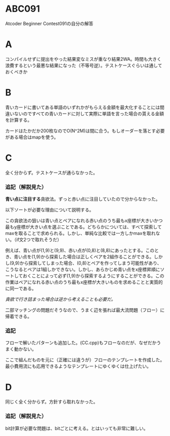 # ABC091
Atcoder Beginner Contest091の自分の解答

# A
コンパイルせずに提出をやった結果変なミスが重なり結果2WA。時間も大きく浪費するという最悪な結果になった（不等号逆）。テストケースぐらいは通しておくべきか

# B
青いカードに書いてある単語のいずれかがもらえる金額を最大化することには間違いないのですべての青いカードに対して実際に単語を言った場合の貰える金額を計算する。

カードはたかだか200枚なのでO(N^2M)は間に合う。もしオーダーを落とす必要がある場合はmapを使う。

# C
全く分からず。テストケースが通らなかった。

### 追記（解説見た）
**青い点に注目する**貪欲法。ずっと赤い点に注目していたので分からなかった。

以下ソートが必要な理由について説明する。

この貪欲法の狙いは青い点とペアになれる赤い点のうち最もx座標が大きいかつ最もy座標が大きい点を選ぶことである。どちらかについては、すべて探索してmaxを取ることで求められる。しかし、単純な比較では一方しかmaxを取れない。（if文2つで取れそうだ）

例えば、青い点が(1,9)と(9,9)、赤い点が(0,8)と(8,8)にあったとする。このとき、青い点を(1,9)から探索した場合は正しくペアを2組作ることができる。しかし(9,9)から探索してしまった場合、(0,8)とペアを作ってしまう可能性があり、こうなるとペアは1組しかできない。しかし、あらかじめ青い点をx座標昇順にソートしておくことによって必ず(1,9)から探索するようにすることができる。この作業はペアになれる赤い点のうち最もx座標が大きいものを求めることと実質的に同一である。

*貪欲で行き詰まった場合は逆から考えることも必要だ。*

二部マッチングの問題だそうなので、うまく辺を張れば最大流問題（フロー）に帰着できる。

### 追記

フローで解いたパターンも追加した。(CC.cpp)もフローなのだが、なぜだかうまく動かない。

ここで組んだものを元に（正確には違うが）フローのテンプレートを作成した。最小費用流にも応用できるようなテンプレートにゆくゆくは仕上げたい。

# D
同じく全く分からず。方針すら取れなかった。

### 追記（解説見た）

bit計算が必要な問題は、bitごとに考える。とはいっても非常に難しい。